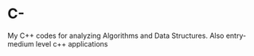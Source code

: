 # C-
My C++ codes for analyzing Algorithms and Data Structures. Also entry-medium level c++ applications
